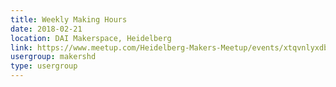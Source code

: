 ```yaml
---
title: Weekly Making Hours
date: 2018-02-21
location: DAI Makerspace, Heidelberg
link: https://www.meetup.com/Heidelberg-Makers-Meetup/events/xtqvnlyxdbcc/
usergroup: makershd
type: usergroup
---
```

